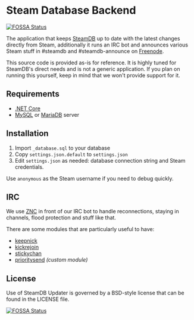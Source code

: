 # Steam Database Backend
[![FOSSA Status](https://app.fossa.com/api/projects/git%2Bgithub.com%2FIanE-Official%2FSteamDatabaseBackend.svg?type=shield)](https://app.fossa.com/projects/git%2Bgithub.com%2FIanE-Official%2FSteamDatabaseBackend?ref=badge_shield)


The application that keeps [SteamDB](https://steamdb.info/) up to date with the latest changes directly from Steam,
additionally it runs an IRC bot and announces various Steam stuff in #steamdb and #steamdb-announce on [Freenode](https://freenode.net/).

This source code is provided as-is for reference. It is highly tuned for SteamDB's direct needs and is not a generic application.
If you plan on running this yourself, keep in mind that we won't provide support for it.

## Requirements
* [.NET Core](https://dot.net)
* [MySQL](https://www.mysql.com/) or [MariaDB](https://mariadb.org/) server

## Installation
1. Import `_database.sql` to your database
2. Copy `settings.json.default` to `settings.json`
3. Edit `settings.json` as needed: database connection string and Steam credentials.

Use `anonymous` as the Steam username if you need to debug quickly.

## IRC

We use [ZNC](http://znc.in) in front of our IRC bot to handle reconnections, staying in channels, flood protection and stuff like that.

There are some modules that are particularly useful to have:

* [keepnick](http://wiki.znc.in/Keepnick)
* [kickrejoin](http://wiki.znc.in/Kickrejoin)
* [stickychan](http://wiki.znc.in/Stickychan)
* [prioritysend](https://github.com/xPaw/znc-prioritysend) *(custom module)*

## License
Use of SteamDB Updater is governed by a BSD-style license that can be found in the LICENSE file.


[![FOSSA Status](https://app.fossa.com/api/projects/git%2Bgithub.com%2FIanE-Official%2FSteamDatabaseBackend.svg?type=large)](https://app.fossa.com/projects/git%2Bgithub.com%2FIanE-Official%2FSteamDatabaseBackend?ref=badge_large)